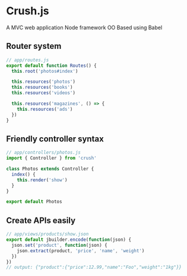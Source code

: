 Crush.js
=================

A MVC web application Node framework OO Based using Babel


## Router system

```javascript
// app/routes.js
export default function Routes() {
  this.root('photos#index')

  this.resources('photos')
  this.resources('books')
  this.resources('videos')

  this.resources('magazines', () => {
    this.resources('ads')
  })
}
```

## Friendly controller syntax

```javascript
// app/controllers/photos.js
import { Controller } from 'crush'

class Photos extends Controller {
  index() {
    this.render('show')
  }
}

export default Photos
```

## Create APIs easily

```javascript
// app/views/products/show.json
export default jbuilder.encode(function(json) {
  json.set('product', function(json) {
    json.extract(product, 'price', 'name', 'weight')
  })
})
// output: {"product":{"price":12.99,"name":"Foo","weight":"1kg"}}
```
